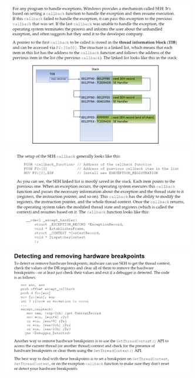 ![image](images/A96902A6245D4600B30DAA3D5CF4E0C2clipboard.png)

![image](images/06B1446A973240C3A55171D9BB2FCFD5clipboard.png)

![image](images/298D223B58D5461AB6A4D698A8DA8F03clipboard.png)